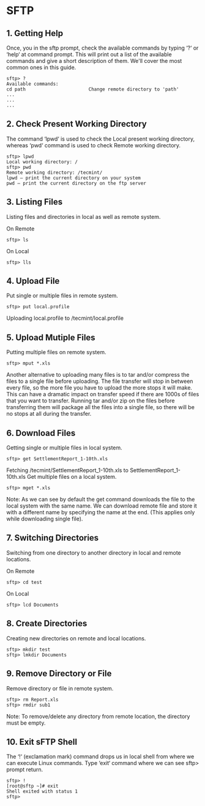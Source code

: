 # SFTP

## 1. Getting Help
Once, you in the sftp prompt, check the available commands by typing ‘?‘ or ‘help‘ at command prompt. This will print out a list of the available commands and give a short description of them. We'll cover the most common ones in this guide.

```
sftp> ?
Available commands:
cd path                       Change remote directory to 'path'
...
...
...
```

## 2. Check Present Working Directory
The command ‘lpwd‘ is used to check the Local present working directory, whereas ‘pwd‘ command is used to check Remote working directory.

```
sftp> lpwd
Local working directory: /
sftp> pwd
Remote working directory: /tecmint/
lpwd – print the current directory on your system
pwd – print the current directory on the ftp server
```

## 3. Listing Files
Listing files and directories in local as well as remote system.

On Remote
```
sftp> ls
```

On Local
```
sftp> lls
```

## 4. Upload File
Put single or multiple files in remote system.

```
sftp> put local.profile
```

Uploading local.profile to /tecmint/local.profile

## 5. Upload Mutiple Files
Putting multiple files on remote system.

```
sftp> mput *.xls
```

Another alternative to uploading many files is to tar and/or compress the files to a single file before uploading. The file transfer will stop in between every file, so the more file you have to upload the more stops it will make. This can have a dramatic impact on transfer speed if there are 1000s of files that you want to transfer. Running tar and/or zip on the files before transferring them will package all the files into a single file, so there will be no stops at all during the transfer.

## 6. Download Files
Getting single or multiple files in local system.

```
sftp> get SettlementReport_1-10th.xls
```
Fetching /tecmint/SettlementReport_1-10th.xls to SettlementReport_1-10th.xls Get multiple files on a local system.

```
sftp> mget *.xls
```

Note: As we can see by default the get command downloads the file to the local system with the same name. We can download remote file and store it with a different name by specifying the name at the end. (This applies only while downloading single file).

## 7. Switching Directories
Switching from one directory to another directory in local and remote locations.

On Remote
```
sftp> cd test
```

On Local
```
sftp> lcd Documents
```

## 8. Create Directories
Creating new directories on remote and local locations.

```
sftp> mkdir test
sftp> lmkdir Documents
```

## 9. Remove Directory or File
Remove directory or file in remote system.

```
sftp> rm Report.xls
sftp> rmdir sub1
```

Note: To remove/delete any directory from remote location, the directory must be empty.

## 10. Exit sFTP Shell
The ‘!‘ (exclamation mark) command drops us in local shell from where we can execute Linux commands. Type ‘exit‘ command where we can see sftp> prompt return.

```
sftp> !
[root@sftp ~]# exit
Shell exited with status 1
sftp>
```
